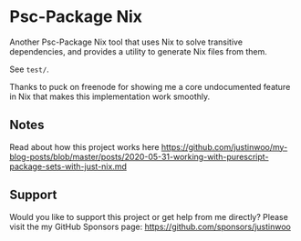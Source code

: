 # Psc-Package Nix

Another Psc-Package Nix tool that uses Nix to solve transitive dependencies, and provides a utility to generate Nix files from them.

See `test/`.

Thanks to puck on freenode for showing me a core undocumented feature in Nix that makes this implementation work smoothly.

## Notes

Read about how this project works here https://github.com/justinwoo/my-blog-posts/blob/master/posts/2020-05-31-working-with-purescript-package-sets-with-just-nix.md

## Support

Would you like to support this project or get help from me directly? Please visit the my GitHub Sponsors page: <https://github.com/sponsors/justinwoo>
